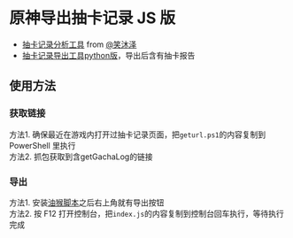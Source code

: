 # 原神导出抽卡记录 JS 版

 - [抽卡记录分析工具](https://voderl.github.io/genshin-gacha-analyzer/) from [@笑沐泽](https://bbs.nga.cn/read.php?tid=25004616&page=16#pid491033187Anchor)  
 - [抽卡记录导出工具python版](https://github.com/sunfkny/genshin-gacha-export)，导出后含有抽卡报告

## 使用方法
### 获取链接
方法1. 确保最近在游戏内打开过抽卡记录页面，把`geturl.ps1`的内容复制到 PowerShell 里执行  
方法2. 抓包获取到含getGachaLog的链接  

### 导出
方法1. 安装[油猴脚本](https://cdn.jsdelivr.net/gh/sunfkny/genshin-gacha-export-js@main/index.user.js)之后右上角就有导出按钮  
方法2. 按 F12 打开控制台，把`index.js`的内容复制到控制台回车执行，等待执行完成  
